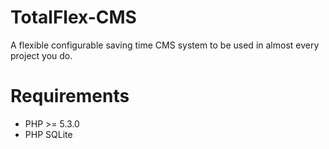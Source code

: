 # TotalFlex-CMS
A flexible configurable saving time CMS system to be used in almost every project you do.

# Requirements
- PHP >= 5.3.0
- PHP SQLite
